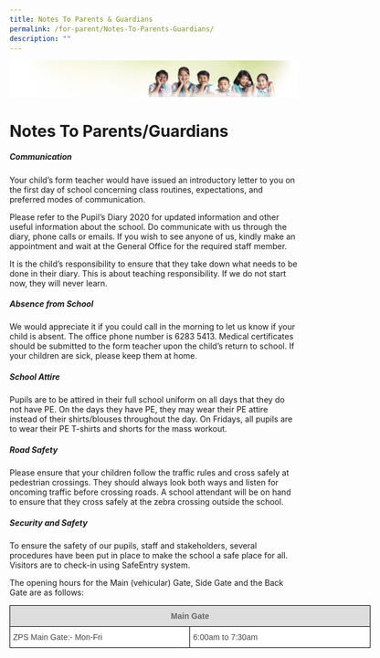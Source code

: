 ```yaml
---
title: Notes To Parents & Guardians
permalink: /for-parent/Notes-To-Parents-Guardians/
description: ""
---
```

![](/images/Banner.jpg)

Notes To Parents/Guardians
==========================

##### **Communication**  

Your child’s form teacher would have issued an introductory letter to you on the first day of school concerning class routines, expectations, and preferred modes of communication.

  

Please refer to the Pupil’s Diary 2020 for updated information and other useful information about the school. Do communicate with us through the diary, phone calls or emails. If you wish to see anyone of us, kindly make an appointment and wait at the General Office for the required staff member.

  

It is the child’s responsibility to ensure that they take down what needs to be done in their diary. This is about teaching responsibility. If we do not start now, they will never learn.

##### Absence from School

We would appreciate it if you could call in the morning to let us know if your child is absent. The office phone number is 6283 5413. Medical certificates should be submitted to the form teacher upon the child’s return to school. If your children are sick, please keep them at home.

  

##### School Attire

Pupils are to be attired in their full school uniform on all days that they do not have PE. On the days they have PE, they may wear their PE attire instead of their shirts/blouses throughout the day. On Fridays, all pupils are to wear their PE T-shirts and shorts for the mass workout.

  

##### Road Safety

Please ensure that your children follow the traffic rules and cross safely at pedestrian crossings. They should always look both ways and listen for oncoming traffic before crossing roads. A school attendant will be on hand to ensure that they cross safely at the zebra crossing outside the school.

  

##### Security and Safety

To ensure the safety of our pupils, staff and stakeholders, several procedures have been put in place to make the school a safe place for all. Visitors are to check-in using SafeEntry system.

  

The opening hours for the Main (vehicular) Gate, Side Gate and the Back Gate are as follows:

<style type="text/css">
.tg  {border-collapse:collapse;border-spacing:0;}
.tg td{border-color:black;border-style:solid;border-width:1px;font-family:Arial, sans-serif;font-size:14px;
  overflow:hidden;padding:10px 5px;word-break:normal;}
.tg th{border-color:black;border-style:solid;border-width:1px;font-family:Arial, sans-serif;font-size:14px;
  font-weight:normal;overflow:hidden;padding:10px 5px;word-break:normal;}
.tg .tg-fwnj{background-color:#FFF;color:#454545;text-align:left;vertical-align:top}
.tg .tg-feqv{background-color:#DDD;color:#666;font-weight:bold;text-align:center;vertical-align:middle}
</style>
<table class="tg" style="undefined;table-layout: fixed; width: 632px">
<colgroup>
<col style="width: 316px">
<col style="width: 316px">
</colgroup>
<thead>
  <tr>
    <th class="tg-feqv" colspan="2"><span style="color:#666;background-color:#DDD">Main Gate</span></th>
  </tr>
</thead>
<tbody>
  <tr>
    <td class="tg-fwnj">ZPS Main Gate:- Mon-Fri</td>
    <td class="tg-fwnj">6:00am to 7:30am</td>
  </tr>
</tbody>
</table>